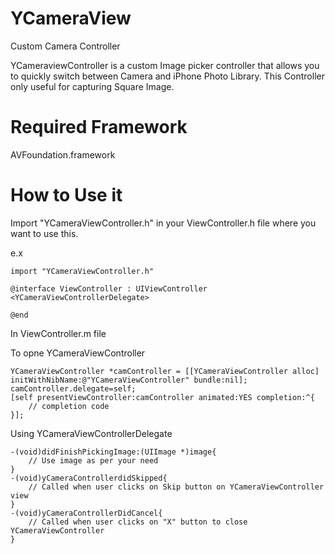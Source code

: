 YCameraView
===========

Custom Camera Controller

YCameraviewController is a custom Image picker controller that allows you to quickly switch between Camera and iPhone Photo Library.
This Controller only useful for capturing Square Image.

Required Framework
==================

AVFoundation.framework

How to Use it
=============

Import "YCameraViewController.h" in your ViewController.h file where you want to use this.

e.x
```objc
import "YCameraViewController.h"

@interface ViewController : UIViewController <YCameraViewControllerDelegate>

@end
```
In ViewController.m file

To opne YCameraViewController
```objc
YCameraViewController *camController = [[YCameraViewController alloc] initWithNibName:@"YCameraViewController" bundle:nil];
camController.delegate=self;
[self presentViewController:camController animated:YES completion:^{
    // completion code
}];
```
Using YCameraViewControllerDelegate
```objc
-(void)didFinishPickingImage:(UIImage *)image{
    // Use image as per your need
}
-(void)yCameraControllerdidSkipped{
    // Called when user clicks on Skip button on YCameraViewController view
}
-(void)yCameraControllerDidCancel{
    // Called when user clicks on "X" button to close YCameraViewController
}
```
